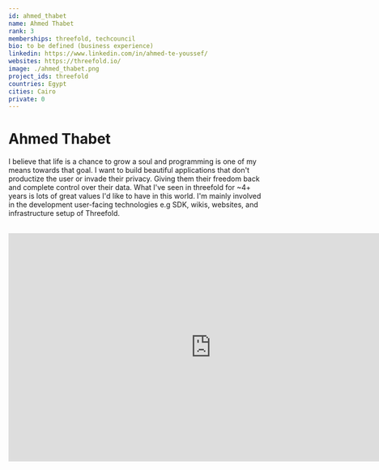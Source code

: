 ```yaml
---
id: ahmed_thabet
name: Ahmed Thabet
rank: 3
memberships: threefold, techcouncil
bio: to be defined (business experience)
linkedin: https://www.linkedin.com/in/ahmed-te-youssef/
websites: https://threefold.io/
image: ./ahmed_thabet.png
project_ids: threefold
countries: Egypt
cities: Cairo
private: 0
---
```


# Ahmed Thabet

I believe that life is a chance to grow a soul and programming is one of my means towards that goal. I want to build beautiful applications that don't productize the user or invade their privacy. Giving them their freedom back and complete control over their data. What I've seen in threefold for ~4+ years is lots of great values I'd like to have in this world. I'm mainly involved in the development user-facing technologies e.g SDK, wikis, websites, and infrastructure setup of Threefold.

<BR>

<iframe src="https://player.vimeo.com/video/439206133" width="800" height="450" frameborder="0" allow="autoplay; fullscreen" allowfullscreen></iframe>

<BR>
